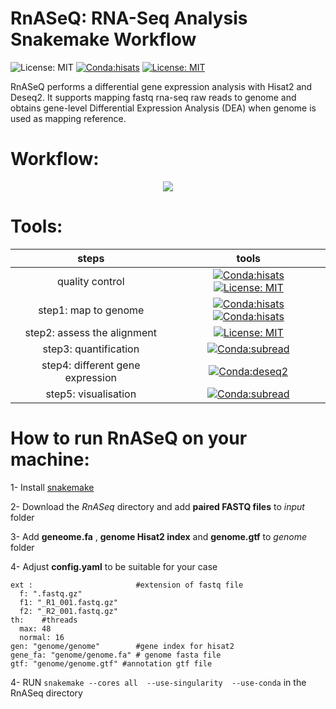 # RnASeQ: RNA-Seq Analysis Snakemake Workflow
![License: MIT](https://img.shields.io/badge/ubuntu-20.04.3-green.svg)
[![Conda:hisats](https://img.shields.io/badge/snakemake-v7.14.0-green.svg)](https://snakemake.github.io/)
[![License: MIT](https://img.shields.io/badge/License-MIT-yellow.svg)](https://opensource.org/licenses/MIT)

RnASeQ performs a differential gene expression analysis with Hisat2 and Deseq2. It supports mapping fastq rna-seq raw reads to genome and obtains gene-level Differential Expression Analysis (DEA) when genome is used as mapping reference.



# Workflow:
<p align="center">
  <img  src="https://user-images.githubusercontent.com/66043140/191448492-4ae0c646-d86e-4512-a414-e91623a48985.png">
  </p>
  
# Tools: 
| steps | tools|
| :---:   | :---:  |
| quality control |[![Conda:hisats](https://img.shields.io/badge/docker--staphb-multiqc-blue.svg)](https://hub.docker.com/r/staphb/multiqc) [![License: MIT](https://img.shields.io/badge/docker--staphb-fastqc-blue.svg)](https://hub.docker.com/r/staphb/fastqc) |
| step1: map to genome |[![Conda:hisats](https://img.shields.io/badge/docker--condaforge-mambaforge-blue.svg)](docker://condaforge/mambaforge) [![Conda:hisats](https://img.shields.io/badge/bioconda-Hisat2-important.svg)](https://anaconda.org/bioconda/hisat2)  |
| step2: assess the alignment |[![License: MIT](https://img.shields.io/badge/bioconda-rna--seqc-blue.svg)](https://anaconda.org/bioconda/rna-seqc) |
| step3: quantification |[![Conda:subread](https://img.shields.io/badge/bioconda-subread-critical.svg)](https://anaconda.org/bioconda/subread) |
| step4: different gene expression |[![Conda:deseq2](https://img.shields.io/badge/bioconductor-deseq2-important.svg)](https://anaconda.org/bioconda/bioconductor-deseq2)|
| step5: visualisation | [![Conda:subread](https://img.shields.io/badge/conda--forge-r--ggplot2-important.svg)](https://anaconda.org/conda-forge/r-ggplot2)|

# How to run RnASeQ on your machine:
1- Install  <a href="https://snakemake.readthedocs.io/en/stable/getting_started/installation.html" target="_blank">snakemake </a>

2- Download the *RnASeq* directory and add **paired FASTQ files** to *input* folder

3- Add **geneome.fa** , **genome Hisat2 index** and **genome.gtf** to *genome* folder

4- Adjust **config.yaml** to be suitable for your case

```
ext :                       #extension of fastq file
  f: ".fastq.gz"
  f1: "_R1_001.fastq.gz"
  f2: "_R2_001.fastq.gz"
th:    #threads
  max: 48
  normal: 16
gen: "genome/genome"        #gene index for hisat2
gene_fa: "genome/genome.fa" # genome fasta file
gtf: "genome/genome.gtf" #annotation gtf file
```
4-  RUN ``` snakemake --cores all  --use-singularity  --use-conda ``` in the RnASeq directory 
